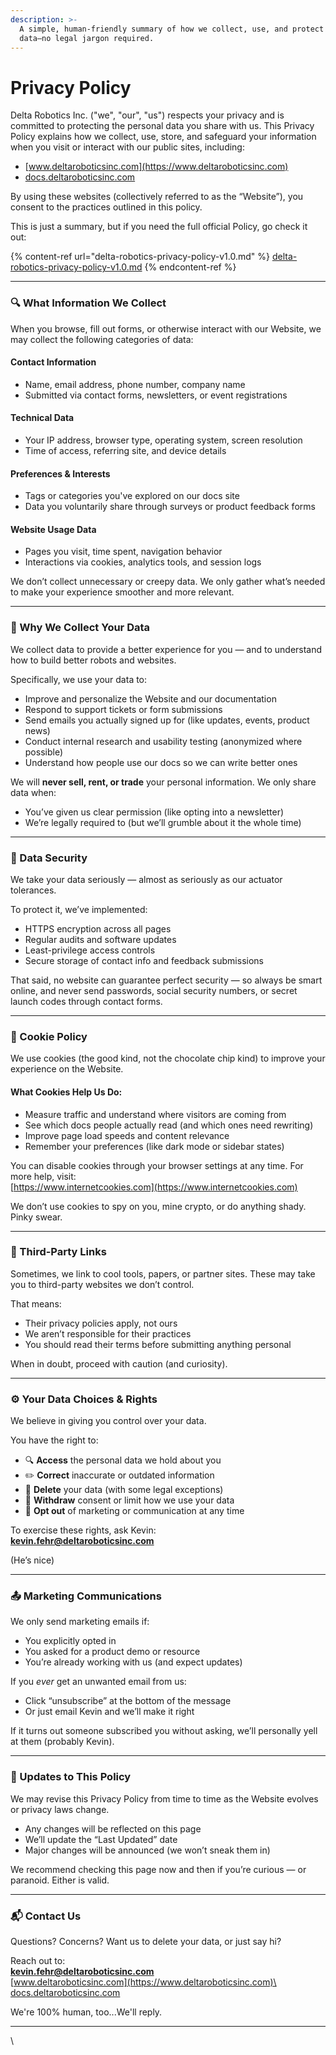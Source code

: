 ```yaml
---
description: >-
  A simple, human-friendly summary of how we collect, use, and protect your
  data—no legal jargon required.
---
```


# Privacy Policy

Delta Robotics Inc. ("we", "our", "us") respects your privacy and is committed to protecting the personal data you share with us. This Privacy Policy explains how we collect, use, store, and safeguard your information when you visit or interact with our public sites, including:

* [www.deltaroboticsinc.com](https://www.deltaroboticsinc.com)
* [docs.deltaroboticsinc.com](https://docs.deltaroboticsinc.com)

By using these websites (collectively referred to as the “Website”), you consent to the practices outlined in this policy.

This is just a summary, but if you need the full official Policy, go check it out:

{% content-ref url="delta-robotics-privacy-policy-v1.0.md" %}
[delta-robotics-privacy-policy-v1.0.md](delta-robotics-privacy-policy-v1.0.md)
{% endcontent-ref %}

***

### 🔍 What Information We Collect

When you browse, fill out forms, or otherwise interact with our Website, we may collect the following categories of data:

#### **Contact Information**

* Name, email address, phone number, company name
* Submitted via contact forms, newsletters, or event registrations

#### **Technical Data**

* Your IP address, browser type, operating system, screen resolution
* Time of access, referring site, and device details

#### **Preferences & Interests**

* Tags or categories you've explored on our docs site
* Data you voluntarily share through surveys or product feedback forms

#### **Website Usage Data**

* Pages you visit, time spent, navigation behavior
* Interactions via cookies, analytics tools, and session logs

We don’t collect unnecessary or creepy data. We only gather what’s needed to make your experience smoother and more relevant.

***

### 🧠 Why We Collect Your Data

We collect data to provide a better experience for you — and to understand how to build better robots and websites.

Specifically, we use your data to:

* Improve and personalize the Website and our documentation
* Respond to support tickets or form submissions
* Send emails you actually signed up for (like updates, events, product news)
* Conduct internal research and usability testing (anonymized where possible)
* Understand how people use our docs so we can write better ones

We will **never sell, rent, or trade** your personal information. We only share data when:

* You’ve given us clear permission (like opting into a newsletter)
* We’re legally required to (but we’ll grumble about it the whole time)

***

### 🔐 Data Security

We take your data seriously — almost as seriously as our actuator tolerances.

To protect it, we’ve implemented:

* HTTPS encryption across all pages
* Regular audits and software updates
* Least-privilege access controls
* Secure storage of contact info and feedback submissions

That said, no website can guarantee perfect security — so always be smart online, and never send passwords, social security numbers, or secret launch codes through contact forms.

***

### 🍪 Cookie Policy

We use cookies (the good kind, not the chocolate chip kind) to improve your experience on the Website.

#### What Cookies Help Us Do:

* Measure traffic and understand where visitors are coming from
* See which docs people actually read (and which ones need rewriting)
* Improve page load speeds and content relevance
* Remember your preferences (like dark mode or sidebar states)

You can disable cookies through your browser settings at any time. For more help, visit:\
[https://www.internetcookies.com](https://www.internetcookies.com)

We don’t use cookies to spy on you, mine crypto, or do anything shady. Pinky swear.

***

### 💼 Third-Party Links

Sometimes, we link to cool tools, papers, or partner sites. These may take you to third-party websites we don’t control.

That means:

* Their privacy policies apply, not ours
* We aren’t responsible for their practices
* You should read their terms before submitting anything personal

When in doubt, proceed with caution (and curiosity).

***

### ⚙️ Your Data Choices & Rights

We believe in giving you control over your data.

You have the right to:

* 🔍 **Access** the personal data we hold about you
* ✏️ **Correct** inaccurate or outdated information
* 🧹 **Delete** your data (with some legal exceptions)
* 🚫 **Withdraw** consent or limit how we use your data
* 💌 **Opt out** of marketing or communication at any time

To exercise these rights, ask Kevin:\
[**kevin.fehr@deltaroboticsinc.com**](mailto:kevin.fehr@deltaroboticsinc.com)

(He’s nice)

***

### 📤 Marketing Communications

We only send marketing emails if:

* You explicitly opted in
* You asked for a product demo or resource
* You’re already working with us (and expect updates)

If you _ever_ get an unwanted email from us:

* Click “unsubscribe” at the bottom of the message
* Or just email Kevin and we’ll make it right

If it turns out someone subscribed you without asking, we’ll personally yell at them (probably Kevin).

***

### 🔄 Updates to This Policy

We may revise this Privacy Policy from time to time as the Website evolves or privacy laws change.

* Any changes will be reflected on this page
* We’ll update the “Last Updated” date
* Major changes will be announced (we won’t sneak them in)

We recommend checking this page now and then if you’re curious — or paranoid. Either is valid.

***

### 📬 Contact Us

Questions? Concerns? Want us to delete your data, or just say hi?

Reach out to:\
[**kevin.fehr@deltaroboticsinc.com**](mailto:kevin.fehr@deltaroboticsinc.com)\
[www.deltaroboticsinc.com](https://www.deltaroboticsinc.com)\
[docs.deltaroboticsinc.com](https://docs.deltaroboticsinc.com)

We're 100% human, too...We'll reply.

***

\
